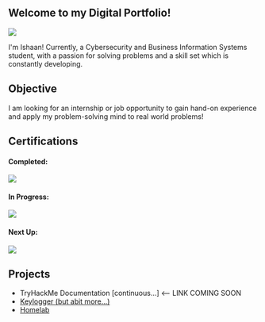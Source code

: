 ## Welcome to my Digital Portfolio!

<a href="https://linkedin.com/in/ishaan7777"><img src="https://img.shields.io/badge/-LinkedIn-0072b1?&style=for-the-badge&logo=linkedin&logoColor=white" /></a>

I'm Ishaan!
Currently, a Cybersecurity and Business Information Systems student, with a passion for solving problems and a skill set which is constantly developing.


## Objective

I am looking for an internship or job opportunity to gain hand-on experience and apply my problem-solving mind to real world problems!


## Certifications

#### Completed:
<a href="https://www.credly.com/badges/0fc886a8-2fa3-4a8c-8794-11738ae470d0/linked_in_profile"><img src="https://img.shields.io/badge/Google%20Cybersecurity%20Professional%20Certificate-4285F4?style=for-the-badge&logo=Google&logoColor=white" /> </a>

####  In Progress:
<a href="https://www.comptia.org/certifications/network"> <img src="https://img.shields.io/badge/-Network%2B-007ACC?&style=for-the-badge&logo=CompTIA&logoColor=white" /> </a>

#### Next Up:
<a href="https://www.comptia.org/certifications/security"> <img src="https://img.shields.io/badge/-Security%2B-FF0000?&style=for-the-badge&logo=CompTIA&logoColor=white" /> </a>
</div>


## Projects
- TryHackMe Documentation [continuous...] <-- LINK COMING SOON
- <a href="https://github.com/ishaan-7777/keylogger"> Keylogger (but abit more...) </a>
- <a href="https://github.com/ishaan-7777/homelab"> Homelab </a>

